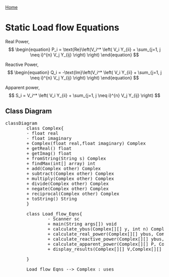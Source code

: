<script src="https://cdn.jsdelivr.net/npm/mathjax@3/es5/tex-mml-chtml.js"></script>
<script type="module">
	import mermaid from 'https://cdn.jsdelivr.net/npm/mermaid@10/dist/mermaid.esm.min.mjs';
	mermaid.initialize({
		startOnLoad: true,
		theme: 'light'
	});
</script>

[Home](./README.md)

# Static Load flow Equations
Real Power,
$$
\begin{equation}
P_i = \text{Re}\left(V_i^* \left( V_i Y_{ii} + \sum_{j=1, j \neq i}^{n} V_j Y_{ij} \right) \right)
\end{equation}
$$

Reactive Power,
$$
\begin{equation}
Q_i = -\text{Im}\left(V_i^* \left( V_i Y_{ii} + \sum_{j=1, j \neq i}^{n} V_j Y_{ij} \right) \right)
\end{equation}
$$

Apparent power,
$$
S_i = V_i^* \left( V_i Y_{ii} + \sum_{j=1, j \neq i}^{n} V_j Y_{ij} \right)
$$

## Class Diagram
<pre class="mermaid">
classDiagram
        class Complex{
        - float real
        - float imaginary
        + Complex(float real,float imaginary) Complex
        + getReal() float
        + getImag() float
        + fromString(String s) Complex
        + findMax(int[] array) int
        + add(Complex other) Complex
        + subtract(Complex other) Complex
        + multiply(Complex other) Complex
        + divide(Complex other) Complex
        + negate(Complex other) Complex
        + reciprocal(Complex other) Complex
        + toString() String
        }

        class Load_flow_Eqns{
                - Scanner sc
                + main(String args[]) void
                + calculate_ybus(Complex[][] y, int n) Complex[][]
                + calculate_real_power(Complex[][] ybus, Complex[][] V, int n) Complex[][]
                + calculate_reactive_power(Complex[][] ybus, Complex[][] V, int n) Complex[][]
                + calculate_apparent_power(Complex[][] P, Complex[][] Q, int n) Complex[][]
                + display_results(Complex[][] V,Complex[][] ybus,Complex[][] P,Complex[][] Q,Complex[][] S) void

        }

        Load_flow_Eqns --> Complex : uses
</pre>